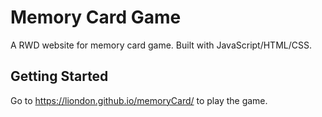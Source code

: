 # Memory Card Game
A RWD website for memory card game. Built with JavaScript/HTML/CSS.

## Getting Started
Go to https://liondon.github.io/memoryCard/ to play the game.  
